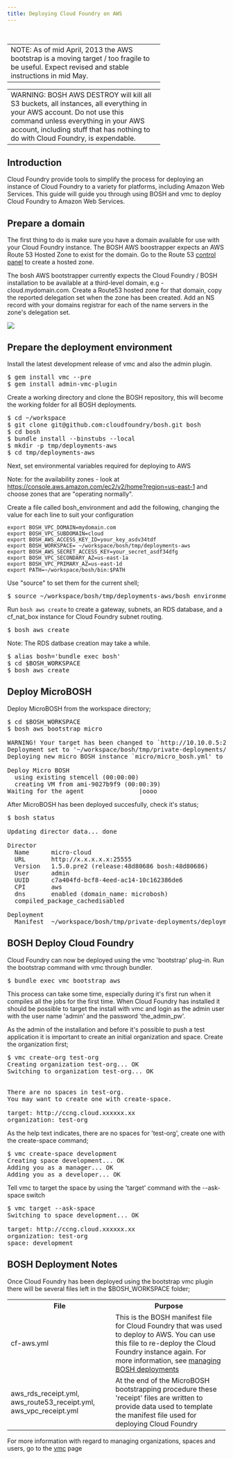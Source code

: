 ```yaml
---
title: Deploying Cloud Foundry on AWS
---
```


  <br />
  <table style="width: 70%;"><tr><td>
  NOTE: As of mid April, 2013 the AWS bootstrap is a moving target / too fragile to be useful. Expect revised and stable instructions in mid May.
  </td></tr></table>

  <table style="width: 70%;"><tr><td>
  WARNING: BOSH AWS DESTROY will kill all S3 buckets, all instances, all everything in your AWS account. Do not use this command unless everything in your AWS account, including stuff that has nothing to do with Cloud Foundry, is expendable.
  </td></tr></table>

## <a id='intro'></a> Introduction ##

Cloud Foundry provide tools to simplify the process for deploying an instance of Cloud Foundry to a variety for platforms, including Amazon Web Services. This guide will guide you through using BOSH and vmc to deploy Cloud Foundry to Amazon Web Services.

## <a id='domain-prep'></a> Prepare a domain ##

The first thing to do is make sure you have a domain available for use with your Cloud Foundry instance. The BOSH AWS boostrapper expects an AWS Route 53 Hosted Zone to exist for the domain. Go to the Route 53 [control panel](https://console.aws.amazon.com/route53) to create a hosted zone.

The bosh AWS bootstrapper currently expects the Cloud Foundry / BOSH installation to be available at a third-level domain, e.g - cloud.mydomain.com. Create a Route53 hosted zone for that domain, copy the reported delegation set when the zone has been created. Add an NS record with your domains registrar for each of the name servers in the zone's delegation set.

<img src="/images/bosh-aws/hostedzone.png" />

## <a id='deployment-env-prep'></a> Prepare the deployment environment ##

Install the latest development release of vmc and also the admin plugin.

<pre class="terminal">
$ gem install vmc --pre
$ gem install admin-vmc-plugin
</pre>

Create a working directory and clone the BOSH repository, this will become the working folder for all BOSH deployments.

<pre class="terminal">
$ cd ~/workspace
$ git clone git@github.com:cloudfoundry/bosh.git bosh
$ cd bosh
$ bundle install --binstubs --local
$ mkdir -p tmp/deployments-aws
$ cd tmp/deployments-aws
</pre>

Next, set environmental variables required for deploying to AWS

Note: for the availability zones - look at https://console.aws.amazon.com/ec2/v2/home?region=us-east-1 and choose zones that are "operating normally".

Create a file called bosh_environment and add the following, changing the value for each line to suit your configuration

~~~
export BOSH_VPC_DOMAIN=mydomain.com 
export BOSH_VPC_SUBDOMAIN=cloud
export BOSH_AWS_ACCESS_KEY_ID=your_key_asdv34tdf
export BOSH_WORKSPACE= ~/workspace/bosh/tmp/deployments-aws
export BOSH_AWS_SECRET_ACCESS_KEY=your_secret_asdf34dfg
export BOSH_VPC_SECONDARY_AZ=us-east-1a
export BOSH_VPC_PRIMARY_AZ=us-east-1d
export PATH=~/workspace/bosh/bin:$PATH
~~~

Use "source" to set them for the current shell;

<pre class="terminal">
$ source ~/workspace/bosh/tmp/deployments-aws/bosh_environment
</pre>

Run `bosh aws create` to create a gateway, subnets, an RDS database, and a cf_nat_box instance for Cloud Foundry subnet routing.

<pre class="terminal">
$ bosh aws create
</pre>

Note: The RDS datbase creation may take a while.

<pre class="terminal">
$ alias bosh='bundle exec bosh'
$ cd $BOSH_WORKSPACE
$ bosh aws create
</pre>

## <a id='deploy-microbosh'></a> Deploy MicroBOSH ##

Deploy MicroBOSH from the workspace directory;

<pre class="terminal">
$ cd $BOSH_WORKSPACE
$ bosh aws bootstrap micro

WARNING! Your target has been changed to `http://10.10.0.5:25555'!
Deployment set to '~/workspace/bosh/tmp/private-deployments/deployments/micro/micro_bosh.yml'
Deploying new micro BOSH instance `micro/micro_bosh.yml' to `http://10.10.0.5:25555' (type 'yes' to continue): yes

Deploy Micro BOSH
  using existing stemcell (00:00:00)                                                                
  creating VM from ami-9027b9f9 (00:00:39)                                                          
Waiting for the agent               |oooo                    | 2/11 00:01:23  ETA: 00:02:14   
</pre>

After MicroBOSH has been deployed succesfully, check it's status;

<pre class="terminal">
$ bosh status

Updating director data... done

Director
  Name      micro-cloud
  URL       http://x.x.x.x.x:25555
  Version   1.5.0.pre2 (release:48d80686 bosh:48d80686)
  User      admin
  UUID      c7a404fd-bcf8-4eed-ac14-10c162386de6
  CPI       aws
  dns       enabled (domain_name: microbosh)
  compiled_package_cachedisabled

Deployment
  Manifest  ~/workspace/bosh/tmp/private-deployments/deployments/micro/micro_bosh.yml
</pre>

## <a id='deploy-cloudfoundry'></a> BOSH Deploy Cloud Foundry ##

Cloud Foundry can now be deployed using the vmc 'bootstrap' plug-in. Run the bootstrap command with vmc through bundler.

<pre class="terminal">
$ bundle exec vmc bootstrap aws
</pre>

This process can take some time, especially during it's first run when it compiles all the jobs for the first time. When Cloud Foundry has installed it should be possible to target the install with vmc and login as the admin user with the user name 'admin' and the password 'the\_admin\_pw'.

As the admin of the installation and before it's possible to push a test application it is important to create an initial organization and space. Create the organization first;

<pre class="terminal">
$ vmc create-org test-org
Creating organization test-org... OK
Switching to organization test-org... OK


There are no spaces in test-org.
You may want to create one with create-space.

target: http://ccng.cloud.xxxxxx.xx
organization: test-org
</pre>

As the help text indicates, there are no spaces for 'test-org', create one with the create-space command;

<pre class="terminal">
$ vmc create-space development
Creating space development... OK
Adding you as a manager... OK
Adding you as a developer... OK
</pre>

Tell vmc to target the space by using the 'target' command with the --ask-space switch

<pre class="terminal">
$ vmc target --ask-space
Switching to space development... OK

target: http://ccng.cloud.xxxxxx.xx
organization: test-org
space: development
</pre>

## <a id='deploy-notes'></a> BOSH Deployment Notes ##

Once Cloud Foundry has been deployed using the bootstrap vmc plugin there will be several files left in the $BOSH_WORKSPACE folder;

<table>
  <tr><th>File</th><th>Purpose</th></tr>
  <tr>
    <td>cf-aws.yml</td>
    <td>This is the BOSH manifest file for Cloud Foundry that was used to deploy to AWS. You can use this file to re-deploy the Cloud Foundry instance again. For more information, see <a href="">managing BOSH deployments</a></td>
  </tr>
  <tr>
    <td>aws_rds_receipt.yml, aws_route53_receipt.yml, aws_vpc_receipt.yml</td>
    <td>At the end of the MicroBOSH bootstrapping procedure these 'receipt' files are written to provide data used to template the manifest file used for deploying Cloud Foundry</td>
  </tr>
</table>

For more information with regard to managing organizations, spaces and users, go to the [vmc](../../../using/managing-apps/vmc) page

